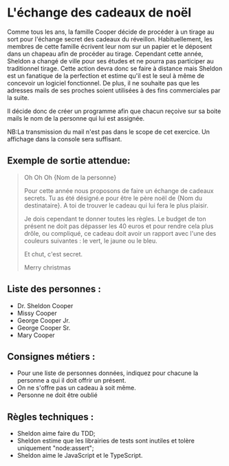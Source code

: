 # L'échange des cadeaux de noël

Comme tous les ans, la famille Cooper décide de procéder à un tirage au sort pour l'échange secret des cadeaux du réveillon. Habituellement, les membres de cette famille écrivent leur nom sur un papier et le déposent dans un chapeau afin de procéder au tirage.
Cependant cette année, Sheldon a changé de ville pour ses études et ne pourra pas participer au traditionnel tirage. Cette action devra donc se faire à distance mais Sheldon est un fanatique de la perfection et estime qu'il est le seul à même de concevoir un logiciel fonctionnel. De plus, il ne souhaite pas que les adresses mails de ses proches soient utilisées à des fins commerciales par la suite.

Il décide donc de créer un programme afin que chacun reçoive sur sa boite mails le nom de la personne qui lui est assignée.

NB:La transmission du mail n'est pas dans le scope de cet exercice. Un affichage dans la console sera suffisant.

## Exemple de sortie attendue:

> Oh Oh Oh {Nom de la personne}
>
> Pour cette année nous proposons de faire un échange de cadeaux secrets. 
> Tu as été désigné.e pour être le père noël de {Nom du destinataire}.
> A toi de trouver le cadeau qui lui fera le plus plaisir.
>
> Je dois cependant te donner toutes les règles. 
> Le budget de ton présent ne doit pas dépasser les 40 euros et pour rendre cela plus drôle, ou compliqué, ce cadeau doit avoir un rapport avec l'une des couleurs suivantes : le vert, le jaune ou le bleu.
> 
> Et chut, c'est secret.
> 
> Merry christmas

## Liste des personnes : 
- Dr. Sheldon Cooper
- Missy Cooper
- George Cooper Jr.
- George Cooper Sr.
- Mary Cooper

## Consignes métiers : 
- Pour une liste de personnes données, indiquez pour chacune la personne a qui il doit offrir un présent.
- On ne s'offre pas un cadeau à soit même.
- Personne ne doit être oublié

## Règles techniques : 
- Sheldon aime faire du TDD;
- Sheldon estime que les librairies de tests sont inutiles et tolère uniquement "node:assert";
- Sheldon aime le JavaScript et le TypeScript.
